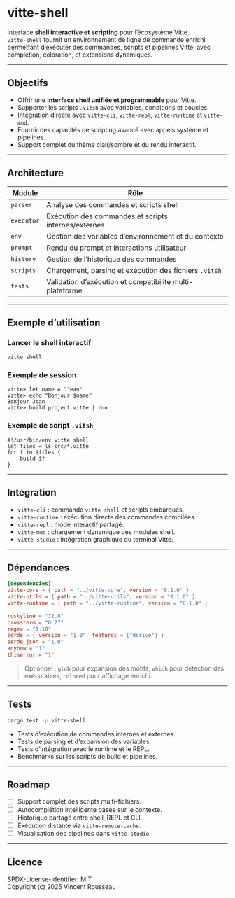 

# vitte-shell

Interface **shell interactive et scripting** pour l’écosystème Vitte.  
`vitte-shell` fournit un environnement de ligne de commande enrichi permettant d’exécuter des commandes, scripts et pipelines Vitte, avec complétion, coloration, et extensions dynamiques.

---

## Objectifs

- Offrir une **interface shell unifiée et programmable** pour Vitte.  
- Supporter les scripts `.vitsh` avec variables, conditions et boucles.  
- Intégration directe avec `vitte-cli`, `vitte-repl`, `vitte-runtime` et `vitte-mod`.  
- Fournir des capacités de scripting avancé avec appels système et pipelines.  
- Support complet du thème clair/sombre et du rendu interactif.

---

## Architecture

| Module        | Rôle |
|---------------|------|
| `parser`      | Analyse des commandes et scripts shell |
| `executor`    | Exécution des commandes et scripts internes/externes |
| `env`         | Gestion des variables d’environnement et du contexte |
| `prompt`      | Rendu du prompt et interactions utilisateur |
| `history`     | Gestion de l’historique des commandes |
| `scripts`     | Chargement, parsing et exécution des fichiers `.vitsh` |
| `tests`       | Validation d’exécution et compatibilité multi-plateforme |

---

## Exemple d’utilisation

### Lancer le shell interactif

```bash
vitte shell
```

### Exemple de session

```text
vitte> let name = "Jean"
vitte> echo "Bonjour $name"
Bonjour Jean
vitte> build project.vitte | run
```

### Exemple de script `.vitsh`

```vitsh
#!/usr/bin/env vitte shell
let files = ls src/*.vitte
for f in $files {
    build $f
}
```

---

## Intégration

- `vitte-cli` : commande `vitte shell` et scripts embarqués.  
- `vitte-runtime` : exécution directe des commandes compilées.  
- `vitte-repl` : mode interactif partagé.  
- `vitte-mod` : chargement dynamique des modules shell.  
- `vitte-studio` : intégration graphique du terminal Vitte.

---

## Dépendances

```toml
[dependencies]
vitte-core = { path = "../vitte-core", version = "0.1.0" }
vitte-utils = { path = "../vitte-utils", version = "0.1.0" }
vitte-runtime = { path = "../vitte-runtime", version = "0.1.0" }

rustyline = "12.0"
crossterm = "0.27"
regex = "1.10"
serde = { version = "1.0", features = ["derive"] }
serde_json = "1.0"
anyhow = "1"
thiserror = "1"
```

> Optionnel : `glob` pour expansion des motifs, `which` pour détection des exécutables, `colored` pour affichage enrichi.

---

## Tests

```bash
cargo test -p vitte-shell
```

- Tests d’exécution de commandes internes et externes.  
- Tests de parsing et d’expansion des variables.  
- Tests d’intégration avec le runtime et le REPL.  
- Benchmarks sur les scripts de build et pipelines.

---

## Roadmap

- [ ] Support complet des scripts multi-fichiers.  
- [ ] Autocomplétion intelligente basée sur le contexte.  
- [ ] Historique partagé entre shell, REPL et CLI.  
- [ ] Exécution distante via `vitte-remote-cache`.  
- [ ] Visualisation des pipelines dans `vitte-studio`.

---

## Licence

SPDX-License-Identifier: MIT  
Copyright (c) 2025 Vincent Rousseau